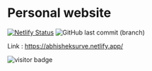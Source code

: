 # Personal website

[![Netlify Status](https://api.netlify.com/api/v1/badges/85b30255-586f-4db4-912a-b6dee141f834/deploy-status)](https://app.netlify.com/sites/abhisheksurve/deploys) ![GitHub last commit (branch)](https://img.shields.io/github/last-commit/abhisheksurve45/abhisheksurve45.github.io/master)


Link : https://abhisheksurve.netlify.app/

<img src="https://visitor-badge.glitch.me/badge?page_id=abhisheksurve45.abhisheksurve45.github.io" alt="visitor badge"/>
